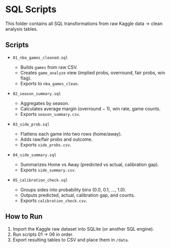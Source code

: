 # SQL Scripts

This folder contains all SQL transformations from raw Kaggle data → clean analysis tables.

## Scripts
- `01_nba_games_cleaned.sql`  
  - Builds `games` from raw CSV.  
  - Creates `game_analyze` view (implied probs, overround, fair probs, win flag).  
  - Exports to `nba_games_clean`.

- `02_season_summary.sql`  
  - Aggregates by season.  
  - Calculates average margin (overround − 1), win rate, game counts.  
  - Exports `season_summary.csv`.

- `03_side_prob.sql`  
  - Flattens each game into two rows (home/away).  
  - Adds raw/fair probs and outcome.  
  - Exports `side_probs.csv`.

- `04_side_summary.sql`  
  - Summarizes Home vs Away (predicted vs actual, calibration gap).  
  - Exports `side_summary.csv`.

- `05_calibration_check.sql`  
  - Groups sides into probability bins (0.0, 0.1, …, 1.0).  
  - Outputs predicted, actual, calibration gap, and counts.  
  - Exports `calibration_check.csv`.

## How to Run
1. Import the Kaggle raw dataset into SQLite (or another SQL engine).  
2. Run scripts 01 → 06 in order.  
3. Export resulting tables to CSV and place them in `/data`.

